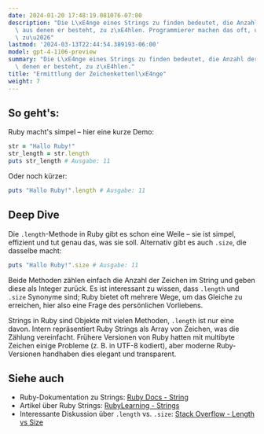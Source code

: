 ```yaml
---
date: 2024-01-20 17:48:19.081076-07:00
description: "Die L\xE4nge eines Strings zu finden bedeutet, die Anzahl der Zeichen,\
  \ aus denen er besteht, zu z\xE4hlen. Programmierer machen das oft, um Benutzereingaben\
  \ zu\u2026"
lastmod: '2024-03-13T22:44:54.389193-06:00'
model: gpt-4-1106-preview
summary: "Die L\xE4nge eines Strings zu finden bedeutet, die Anzahl der Zeichen, aus\
  \ denen er besteht, zu z\xE4hlen."
title: "Ermittlung der Zeichenkettenl\xE4nge"
weight: 7
---
```


## So geht's:
Ruby macht's simpel – hier eine kurze Demo:

```ruby
str = "Hallo Ruby!"
str_length = str.length
puts str_length # Ausgabe: 11
```

Oder noch kürzer:

```ruby
puts "Hallo Ruby!".length # Ausgabe: 11
```

## Deep Dive
Die `.length`-Methode in Ruby gibt es schon eine Weile – sie ist simpel, effizient und tut genau das, was sie soll. Alternativ gibt es auch `.size`, die dasselbe macht:

```ruby
puts "Hallo Ruby!".size # Ausgabe: 11
```

Beide Methoden zählen einfach die Anzahl der Zeichen im String und geben diese als Integer zurück. Es ist interessant zu wissen, dass `.length` und `.size` Synonyme sind; Ruby bietet oft mehrere Wege, um das Gleiche zu erreichen, hier also eine Frage des persönlichen Vorliebens.

Strings in Ruby sind Objekte mit vielen Methoden, `.length` ist nur eine davon. Intern repräsentiert Ruby Strings als Array von Zeichen, was die Zählung vereinfacht. Frühere Versionen von Ruby hatten mit multibyte Zeichen einige Probleme (z. B. in UTF-8 kodiert), aber moderne Ruby-Versionen handhaben dies elegant und transparent.

## Siehe auch
- Ruby-Dokumentation zu Strings: [Ruby Docs - String](https://ruby-doc.org/core-2.7.0/String.html)
- Artikel über Ruby Strings: [RubyLearning - Strings](http://rubylearning.com/satishtalim/ruby_strings.html)
- Interessante Diskussion über `.length` vs. `.size`: [Stack Overflow - Length vs Size](https://stackoverflow.com/questions/5956067/ruby-size-vs-length)
